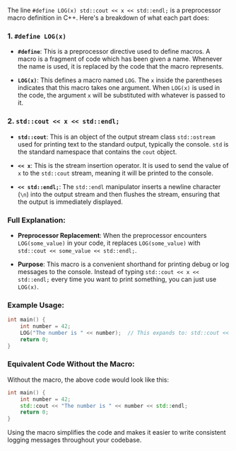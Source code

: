 The line `#define LOG(x) std::cout << x << std::endl;` is a preprocessor macro definition in C++. Here's a breakdown of what each part does:

### 1. `#define LOG(x)`

- **`#define`**: This is a preprocessor directive used to define macros. A macro is a fragment of code which has been given a name. Whenever the name is used, it is replaced by the code that the macro represents.
  
- **`LOG(x)`**: This defines a macro named `LOG`. The `x` inside the parentheses indicates that this macro takes one argument. When `LOG(x)` is used in the code, the argument `x` will be substituted with whatever is passed to it.

### 2. `std::cout << x << std::endl;`

- **`std::cout`**: This is an object of the output stream class `std::ostream` used for printing text to the standard output, typically the console. `std` is the standard namespace that contains the `cout` object.

- **`<< x`**: This is the stream insertion operator. It is used to send the value of `x` to the `std::cout` stream, meaning it will be printed to the console.

- **`<< std::endl;`**: The `std::endl` manipulator inserts a newline character (`\n`) into the output stream and then flushes the stream, ensuring that the output is immediately displayed.

### Full Explanation:

- **Preprocessor Replacement**: When the preprocessor encounters `LOG(some_value)` in your code, it replaces `LOG(some_value)` with `std::cout << some_value << std::endl;`.

- **Purpose**: This macro is a convenient shorthand for printing debug or log messages to the console. Instead of typing `std::cout << x << std::endl;` every time you want to print something, you can just use `LOG(x)`.

### Example Usage:

```cpp
int main() {
    int number = 42;
    LOG("The number is " << number);  // This expands to: std::cout << "The number is " << number << std::endl;
    return 0;
}
```

### Equivalent Code Without the Macro:

Without the macro, the above code would look like this:

```cpp
int main() {
    int number = 42;
    std::cout << "The number is " << number << std::endl;
    return 0;
}
```

Using the macro simplifies the code and makes it easier to write consistent logging messages throughout your codebase.